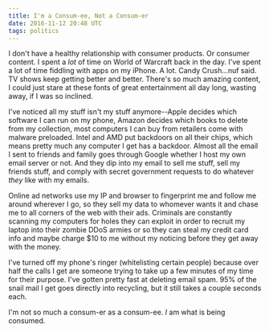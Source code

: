 ```yaml
---
title: I'm a Consum-ee, Not a Consum-er
date: 2016-11-12 20:48 UTC
tags: politics
---
```


I don't have a healthy relationship with consumer products. Or consumer content. I spent a *lot* of time on World of Warcraft back in the day. I've spent a lot of time fiddling with apps on my iPhone. A lot. Candy Crush...nuf said. TV shows keep getting better and better. There's so much amazing content, I could just stare at these fonts of great entertainment all day long, wasting away, if I was so inclined.

I've noticed all my stuff isn't my stuff anymore--Apple decides which software I can run on my phone, Amazon decides which books to delete from my collection, most computers I can buy from retailers come with malware preloaded. Intel and AMD put backdoors on all their chips, which means pretty much any computer I get has a backdoor. Almost all the email I sent to friends and family goes through Google whether I host my own email server or not. And they dip into my email to sell me stuff, sell my friends stuff, and comply with secret government requests to do whatever *they* like with my emails.

Online ad networks use my IP and browser to fingerprint me and follow me around wherever I go, so they sell my data to whomever wants it and chase me to all corners of the web with their ads. Criminals are constantly scanning my computers for holes they can exploit in order to recruit my laptop into their zombie DDoS armies or so they can steal my credit card info and maybe charge $10 to me without my noticing before they get away with the money.

I've turned off my phone's ringer (whitelisting certain people) because over half the calls I get are someone trying to take up a few minutes of my time for their purpose. I've gotten pretty fast at deleting email spam. 95% of the snail mail I get goes directly into recycling, but it still takes a couple seconds each.

I'm not so much a consum-er as a consum-ee. *I* am what is being consumed.
